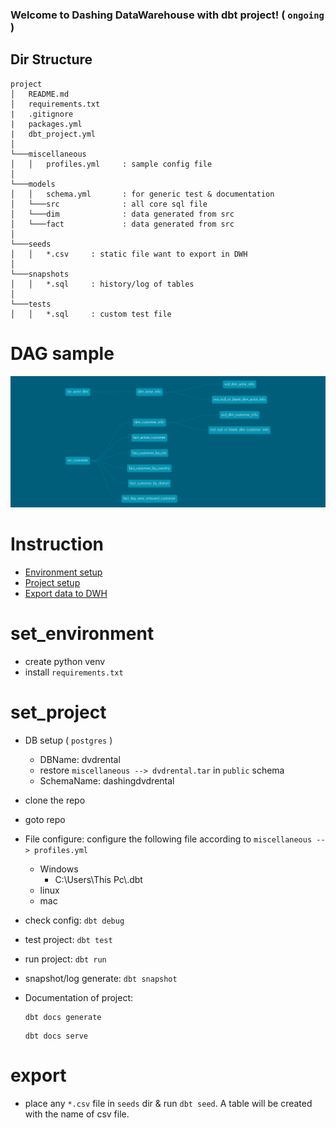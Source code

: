 ### Welcome to Dashing DataWarehouse with dbt project! ( ```ongoing``` )

## Dir Structure

```
project
│   README.md
│   requirements.txt  
|   .gitignore  
|   packages.yml
|   dbt_project.yml
│
└───miscellaneous
│   │   profiles.yml     : sample config file
│   
└───models
│   │   schema.yml       : for generic test & documentation
│   └───src              : all core sql file
│   └───dim              : data generated from src
│   └───fact             : data generated from src
│
└───seeds
│   │   *.csv     : static file want to export in DWH
│   
└───snapshots
│   │   *.sql     : history/log of tables
│   
└───tests
│   │   *.sql     : custom test file 
```

# DAG sample
![graph](dbt-dag.png)

# Instruction
+ [Environment setup](#set_environment)
+ [Project setup](#set_project)
+ [Export data to DWH](#export)

# set_environment
+ create python venv
+ install ```requirements.txt```

# set_project
+ DB setup ( ```postgres``` )
    + DBName: dvdrental
    + restore ```miscellaneous --> dvdrental.tar``` in ```public``` schema
    + SchemaName: dashingdvdrental
+ clone the repo
+ goto repo
+ File configure: configure the following file according to ```miscellaneous --> profiles.yml```

    + Windows
        + C:\Users\This Pc\\.dbt
    + linux
    + mac
+ check config: ```dbt debug```
+ test project: ```dbt test```
+ run project: ```dbt run```
+ snapshot/log generate: ```dbt snapshot```
+ Documentation of project:
    ```text
    dbt docs generate
    ```
    ```text
    dbt docs serve
    ```

# export
+ place any ```*.csv``` file in ```seeds``` dir & run ```dbt seed```. A table will be created with the name of csv file.